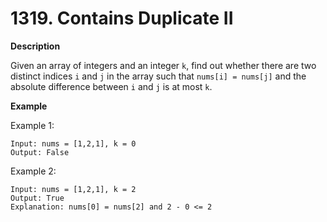 # 1319. Contains Duplicate II

**Description**

Given an array of integers and an integer `k`, find out whether there are two distinct indices `i` and `j` in the array such that `nums[i] = nums[j]` and the absolute difference between `i` and `j` is at most `k`.

**Example**

Example 1:

```
Input: nums = [1,2,1], k = 0
Output: False
```

Example 2:

```
Input: nums = [1,2,1], k = 2
Output: True
Explanation: nums[0] = nums[2] and 2 - 0 <= 2
```